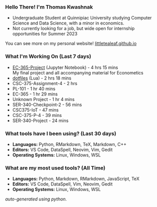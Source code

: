 
### Hello There! I'm Thomas Kwashnak

- Undergraduate Student at Quinnipiac University studying Computer Science and Data Science, with a minor in economics.
- Not currently looking for a job, but wide open for internship opportunities for Summer 2023

You can see more on my personal website! [littletealeaf.github.io](https://littletealeaf.github.io)

### What I'm Working On (Last 7 days)
<ul><li><a href="https://github.com/LittleTealeaf/EC-365-Project">EC-365-Project</a> (Jupyter Notebook) - 4 hrs 15 mins<br>My final project and all accompanying material for Econometics</li><li><a href="https://github.com/LittleTealeaf/dotfiles">dotfiles</a> (Lua) - 2 hrs 18 mins</li><li>CSC-375-Assignment-4 - 2 hrs</li><li>PL-101 - 1 hr 40 mins</li><li>EC-365 - 1 hr 29 mins</li><li>Unknown Project - 1 hr 4 mins</li><li>SER-340-Checkpoint-2 - 56 mins</li><li>CSC375-IoT - 47 mins</li><li>CSC-375-P-4 - 39 mins</li><li>SER-340-Project - 24 mins</li></ul>

### What tools have I been using? (Last 30 days)
- **Languages:** Python, RMarkdown, TeX, Markdown, C++
- **Editors:** VS Code, DataSpell, Neovim, Vim, Gedit
- **Operating Systems:** Linux, Windows, WSL

### What are my most used tools? (All Time)
- **Languages:** Python, Markdown, RMarkdown, JavaScript, TeX
- **Editors:** VS Code, DataSpell, Vim, Neovim, Gedit
- **Operating Systems:** Linux, Windows, WSL

*auto-generated using python.*
